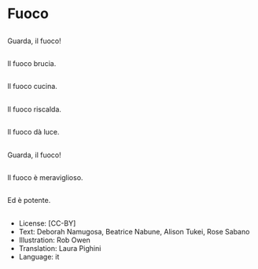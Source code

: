 # Fuoco

##
Guarda, il fuoco!

##
Il fuoco brucia.

##
Il fuoco cucina.

##
Il fuoco riscalda.

##
Il fuoco dà luce.

##
Guarda, il fuoco!

##
Il fuoco è meraviglioso.

##
Ed è potente.

##
* License: [CC-BY]
* Text: Deborah Namugosa, Beatrice Nabune, Alison Tukei, Rose Sabano
* Illustration: Rob Owen
* Translation: Laura Pighini
* Language: it
